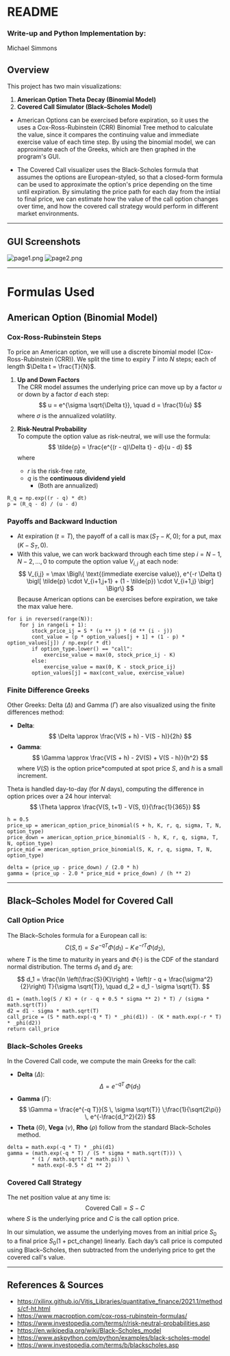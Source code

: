 # README
### Write-up and Python Implementation by:
Michael Simmons

## Overview

This project has two main visualizations:

1. **American Option Theta Decay (Binomial Model)**  
2. **Covered Call Simulator (Black–Scholes Model)**

- American Options can be exercised before expiration, so it uses the uses a Cox-Ross-Rubinstein (CRR) Binomial Tree method to calculate the value, since it compares the continuing value and immediate exercise value of each time step. By using the binomial model, we can approximate each of the Greeks, which are then graphed in the program's GUI.


- The Covered Call visualizer uses the Black-Scholes formula that assumes the options are European-styled, so that a closed-form formula can be used to approximate the option's price depending on the time until expiration. By simulating the price path for each day from the intiial to final price, we can estimate how the value of the call option changes over time, and how the covered call strategy would perform in different market environments.

---

## GUI Screenshots
![page1.png](files/page1.png)
![page2.png](files/page2.png)

---
# Formulas Used

## American Option (Binomial Model)

### Cox-Ross-Rubinstein Steps

To price an American option, we will use a discrete binomial model (Cox-Ross-Rubinstein (CRR)). We split the time to expiry $T$ into $N$ steps; each of length $\Delta t = \frac{T}{N}$. 

1. **Up and Down Factors**  
   The CRR model assumes the underlying price can move up by a factor $u$ or down by a factor $d$ each step:
   $$
   u = e^{\sigma \sqrt{\Delta t}}, 
   \quad
   d = \frac{1}{u}
   $$
   where $\sigma$ is the annualized volatility.

2. **Risk-Neutral Probability**  
   To compute the option value as risk-neutral, we will use the formula:
   $$
   \tilde{p} = \frac{e^{(r - q)\Delta t} - d}{u - d}
   $$
   where
   - $r$ is the risk-free rate,
   - $q$ is the **continuous dividend yield**
     - (Both are annualized)
```
R_q = np.exp((r - q) * dt)
p = (R_q - d) / (u - d)
```

### Payoffs and Backward Induction

- At expiration ($t=T$), the payoff of a call is $\max(S_T - K, 0)$; for a put, $\max(K - S_T, 0)$.
- With this value, we can work backward through each time step $i = N-1, N-2, \dots, 0$ to compute the option value $V_{i,j}$ at each node:
  $$
  V_{i,j} = \max \Bigl\{ 
      \text{(immediate exercise value)}, 
      e^{-r \Delta t} \bigl[
         \tilde{p} \cdot V_{i+1,j+1} + (1 - \tilde{p}) \cdot V_{i+1,j}
      \bigr]
   \Bigr\}
  $$
  Because American options can be exercises before expiration, we take the max value here.
```
for i in reversed(range(N)):
    for j in range(i + 1):
        stock_price_ij = S * (u ** j) * (d ** (i - j))
        cont_value = (p * option_values[j + 1] + (1 - p) * option_values[j]) / np.exp(r * dt)
        if option_type.lower() == "call":
            exercise_value = max(0, stock_price_ij - K)
        else:
            exercise_value = max(0, K - stock_price_ij)
        option_values[j] = max(cont_value, exercise_value)

```

### Finite Difference Greeks

Other Greeks: Delta $(\Delta)$ and Gamma $(\Gamma)$ are also visualized using the finite differences method:
- **Delta**:
  $$
  \Delta \approx \frac{V(S + h) - V(S - h)}{2h}
  $$
- **Gamma**:
  $$
  \Gamma \approx \frac{V(S + h) - 2V(S) + V(S - h)}{h^2}
  $$
where $V(S)$ is the option price*computed at spot price $S$, and $h$ is a small increment.

Theta is handled day-to-day (for $N$ days), computing the difference in option prices over a 24 hour interval:
$$
\Theta \approx \frac{V(S, t+1) - V(S, t)}{\frac{1}{365}}
$$

```
h = 0.5
price_up = american_option_price_binomial(S + h, K, r, q, sigma, T, N, option_type)
price_down = american_option_price_binomial(S - h, K, r, q, sigma, T, N, option_type)
price_mid = american_option_price_binomial(S, K, r, q, sigma, T, N, option_type)

delta = (price_up - price_down) / (2.0 * h)
gamma = (price_up - 2.0 * price_mid + price_down) / (h ** 2)
```

---

## Black–Scholes Model for Covered Call

### Call Option Price

The Black–Scholes formula for a European call is:
$$
C(S, t) = S \, e^{-qT} \Phi(d_1) \;-\; K \, e^{-rT} \Phi(d_2),
$$
where $T$ is the time to maturity in years and $\Phi(\cdot)$ is the CDF of the standard normal distribution. The terms $d_1$ and $d_2$ are:
$$
d_1 = \frac{\ln \left(\frac{S}{K}\right) + \left(r - q + \frac{\sigma^2}{2}\right) T}{\sigma \sqrt{T}},
\quad
d_2 = d_1 - \sigma \sqrt{T}.
$$
```
d1 = (math.log(S / K) + (r - q + 0.5 * sigma ** 2) * T) / (sigma * math.sqrt(T))
d2 = d1 - sigma * math.sqrt(T)
call_price = (S * math.exp(-q * T) * _phi(d1)) - (K * math.exp(-r * T) * _phi(d2))
return call_price
```

### Black–Scholes Greeks

In the Covered Call code, we compute the main Greeks for the call:
- **Delta** $(\Delta)$:  
  $$
  \Delta = e^{-q T}\,\Phi(d_1)
  $$
- **Gamma** $(\Gamma)$:
  $$
  \Gamma = \frac{e^{-q T}}{S \, \sigma \sqrt{T}} \;\frac{1}{\sqrt{2\pi}} \, e^{-\frac{d_1^2}{2}}
  $$
- **Theta** $(\Theta)$, **Vega** $(\nu)$, **Rho** $(\rho)$ follow from the standard Black–Scholes method.
```
delta = math.exp(-q * T) * _phi(d1)
gamma = (math.exp(-q * T) / (S * sigma * math.sqrt(T))) \
        * (1 / math.sqrt(2 * math.pi)) \
        * math.exp(-0.5 * d1 ** 2)
```

### Covered Call Strategy

The net position value at any time is:
$$
\text{Covered Call} = S - C
$$
where $S$ is the underlying price and $C$ is the call option price.  

In our simulation, we assume the underlying moves from an initial price $S_0$ to a final price $S_0(1 + \text{pct\_change})$ linearly. Each day’s call price is computed using Black–Scholes, then subtracted from the underlying price to get the covered call's value.

--- 

## References & Sources

- https://xilinx.github.io/Vitis_Libraries/quantitative_finance/2021.1/methods/cf-ht.html
- https://www.macroption.com/cox-ross-rubinstein-formulas/
- https://www.investopedia.com/terms/r/risk-neutral-probabilities.asp
- https://en.wikipedia.org/wiki/Black–Scholes_model
- https://www.askpython.com/python/examples/black-scholes-model
- https://www.investopedia.com/terms/b/blackscholes.asp
